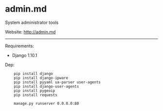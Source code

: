# admin.md
System administrator tools

Website: http://admin.md

----

Requirements:
- Django 1.10.1


Dep:
```
    pip install django
    pip install django-ipware
    pip install pyyaml ua-parser user-agents
    pip install django-user-agents
    pip install pygeoip
    pip install requests
    
    manage.py runserver 0.0.0.0:80
```
